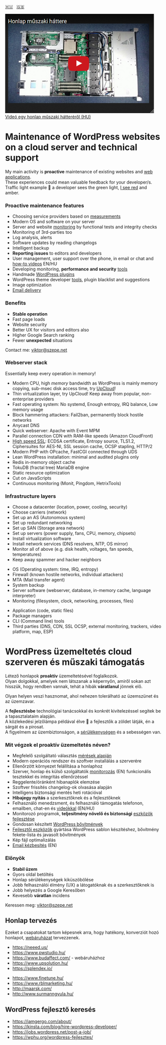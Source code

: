 [:hungary:](#hu)&nbsp;&nbsp;&nbsp;[:uk:](#en)

[![Honlap műszaki háttere](/Application-infrastructure.png)  
Videó egy honlap műszaki hátteréről (HU)](https://www.youtube.com/watch?v=dGi6O9naiN8)



# <a name="en"></a>Maintenance of WordPress websites on a cloud server and technical support

My main activity is **proactive** maintenance of existing websites and [web applications](https://github.com/szepeviktor/debian-server-tools/blob/master/webserver/PHP-development.md).  
These experiences could mean valuable feedback for your developer/s.  
Traffic light example :vertical_traffic_light: a developer sees the green light,
[I see red](/webserver/WordPress-security.md) and amber.

### Proactive maintenance features

- Choosing service providers based on [measurements](https://github.com/szepeviktor/wordpress-speedtest)
- Modern OS and software on your server
- Server and website [monitoring](/monitoring/README.md) by functional tests and integrity checks
- Monitoring of 3rd-parties too
- Log analysis, alerts
- Software updates by reading changelogs
- Intelligent backup
- **Reporting issues** to editors and developers
- User management, user support over the phone, in email or chat and [how-to videos](https://www.youtube.com/user/szepeviktor) EN/HU
- Developing monitoring, **performance and security** [tools](https://github.com/szepeviktor/)
- Handmade [WordPress plugins](https://profiles.wordpress.org/szepeviktor#content-plugins)
- WordPress theme developer [tools](https://github.com/szepeviktor/wordpress-plugin-construction), plugin blacklist and suggestions
- Image optimization
- [Email delivery](https://github.com/szepeviktor/debian-server-tools/blob/master/mail/README.md)

### Benefits

- **Stable operation**
- Fast page loads
- Website security
- Better UX for visitors and editors also
- Higher Google Search ranking
- Fewer **unexpected** situations

Contact me: viktor@szepe.net

### Webserver stack

Essentially keep every operation in memory!

- Modern CPU, high *memory* bandwidth as WordPress is mainly memory copying, sub-msec disk access time, try [UpCloud](https://www.upcloud.com/register/?promo=U29Q8S)!
- Thin virtualization layer, try UpCloud! Keep away from popular, non-enterprise providers
- Fast operating system: No systemd, Enough entropy, IRQ balance, Low memory usage
- Block hammering attackers: Fail2ban, permanently block hostile networks
- Anycast DNS
- Quick webserver: Apache with Event MPM
- Parallel connection CDN with RAM-like speeds (Amazon CloudFront)
- [High speed SSL](https://istlsfastyet.com/): ECDSA certificate, Entropy source, TLS1.2, Ciphersuites for AES-NI, SSL session cache, OCSP stapling, HTTP/2
- Modern PHP with OPcache, FastCGI connected through UDS
- Lean WordPress installation: minimal and audited plugins only
- Redis in-memory object cache
- TokuDB (fractal tree) MariaDB engine
- Static resource optimization
- Cut on JavaScripts
- Continuous monitoring (Monit, Pingdom, HetrixTools)

### Infrastructure layers

- Choose a datacenter (location, power, cooling, security)
- Choose carriers (network)
- Set up an AS (Autonomous system)
- Set up redundant networking
- Set up SAN (Storage area network)
- Set up servers (power supply, fans, CPU, memory, chipsets)
- Install virtualization software
- Install network services (DNS resolvers, NTP, OS mirror)
- Monitor all of above (e.g. disk health, voltages, fan speeds, temperatures)
- Keep away spammer and hacker neighbors

* OS (Operating system: time, IRQ, entropy)
* Firewall (known hostile networks, individual attackers)
* MTA (Mail transfer agent)
* System backup
* Server software (webserver, database, in-memory cache, language interpreter)
* Monitoring (filesystem, clock, networking, processes, files)

- Application (code, static files)
- Package managers
- CLI (Command line) tools
- Third parties (DNS, CDN, SSL OCSP, external monitoring, trackers, video platform, map, ESP)



# <a name="hu"></a>WordPress üzemeltetés cloud szerveren és műszaki támogatás

Létező honlapok **proaktív** üzemeltetésével foglalkozok.  
Olyan dolgokkal, amelyek nem látszanak a képernyőn,
amiről sokan azt hisszük, hogy rendben vannak, tehát a hibák **váratlanul** jönnek elő.

Olyan helyen veszi hasznomat, ahol nehezen tolerálható az üzemszünet és az üzemzavar.

A **fejlesztésbe** technológiai tanácsokkal és konkrét kivitelezéssel segítek be a tapasztalataim alapján.  
A közlekedési jelzőlámpa példával élve :vertical_traffic_light:
a fejlesztők a zöldet látják, én a sárgát és a pirosat.  
A figyelmem az üzembiztonságon, a [sérülékenységen](/webserver/WordPress-security.md) és a sebességen van.

### Mit végzek el proaktív üzemeltetés néven?

- Megfelelő szolgáltató választás [mérések alapján](https://github.com/szepeviktor/wordpress-speedtest)
- Modern operációs rendszer és szoftver installálás a szerverére
- Ellenőrzött környezet felállítása a honlaphoz
- Szerver, honlap és külső szolgáltatók [monitorozás](/monitoring/README.md) (EN)
  funkcionális tesztekkel és integritás ellenőrzéssel
- Reggelente/óránként hibanaplók elemzése
- Szoftver frissítés changelog-ok olvasása alapján
- Intelligens biztonsági mentés heti rotációval
- **Hibajegy nyitás** a szerkesztőknek és a fejlesztőknek
- Felhasználó menedzsment, és felhasználó támogatás telefonon, emailben, chat-en és [videókkal](https://www.youtube.com/user/szepeviktor) (EN/HU)
- Monitorozó programok, **teljesítmény növelő és biztonsági** [eszközök fejlesztése](https://github.com/szepeviktor/)
- Gondosan készített [WordPress bővítmények](https://profiles.wordpress.org/szepeviktor#content-plugins)
- [Fejlesztői eszközök](https://github.com/szepeviktor/wordpress-plugin-construction) gyártása WordPress sablon készítéshez, bővítmény fekete-lista és javasolt bővítmények
- Kép fájl optimalizálás
- [Email kézbesítés](https://github.com/szepeviktor/debian-server-tools/blob/master/mail/README.md) (EN)

### Előnyök

- **Stabil üzem**
- Gyors oldal betöltés
- Honlap sérülékenységek kiküszöbölése
- Jobb felhasználói élmény (UX) a látogatóknak és a szerkesztőknek is
- Jobb helyezés a Google Keresőben
- Kevesebb **váratlan** incidens

Keressen meg: viktor@szepe.net


## Honlap tervezés

Ezeket a csapatokat tartom képesnek arra, hogy hatékony, konverziót hozó honlapot,
[webáruházat](https://www.ocado.com/) tervezzenek.

- https://neeed.us/
- https://www.pwstudio.hu/
- https://www.budaffect.com/ - webáruházhoz
- https://www.upsolution.hu/
- https://splendex.io/

* https://www.finetune.hu/
* https://www.rblmarketing.hu/
* http://maarsk.com/
* http://www.surmanngyula.hu/


## WordPress fejlesztő keresés

- https://iamgergo.com/about/
- https://kinsta.com/blog/hire-wordpress-developer/
- https://jobs.wordpress.net/post-a-job/
- https://wphu.org/wordpress-fejlesztes/
